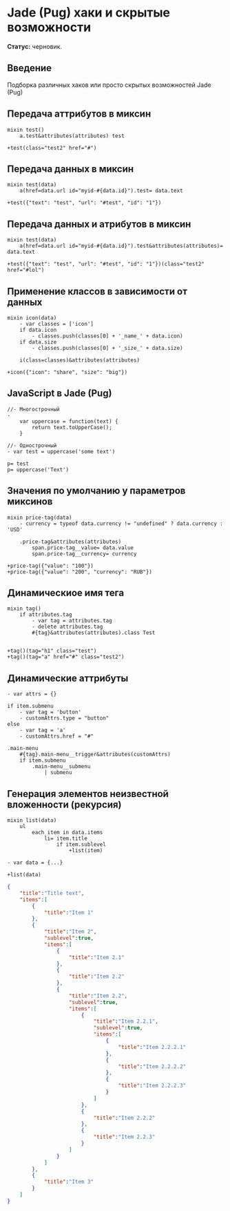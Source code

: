 # Jade (Pug) хаки и скрытые возможности

**Статус:** черновик.

## Введение

Подборка различных хаков или просто скрытых возможностей Jade (Pug)

## Передача аттрибутов в миксин

```jade
mixin test()
    a.test&attributes(attributes) test

+test(class="test2" href="#")
```

## Передача данных в миксин

```jade
mixin test(data)
    a(href=data.url id="myid-#{data.id}").test= data.text

+test({"text": "test", "url": "#test", "id": "1"})
```

## Передача данных и атрибутов в миксин

```jade
mixin test(data)
    a(href=data.url id="myid-#{data.id}").test&attributes(attributes)= data.text

+test({"text": "test", "url": "#test", "id": "1"})(class="test2" href="#lol")
```

## Применение классов в зависимости от данных

```jade
mixin icon(data)
    - var classes = ['icon']
    if data.icon
        - classes.push(classes[0] + '_name_' + data.icon)
    if data.size
        - classes.push(classes[0] + '_size_' + data.size)

    i(class=classes)&attributes(attributes)

+icon({"icon": "share", "size": "big"})
```

## JavaScript в Jade (Pug)

```jade
//- Многострочный
-
    var uppercase = function(text) {
        return text.toUpperCase();
    }

//- Однострочный
- var test = uppercase('some text')

p= test
p= uppercase('Text')
```

## Значения по умолчанию у параметров миксинов

```jade
mixin price-tag(data)
    - currency = typeof data.currency != "undefined" ? data.currency : 'USD'
    
    .price-tag&attributes(attributes)
        span.price-tag__value= data.value
        span.price-tag__currency= currency

+price-tag({"value": "100"})
+price-tag({"value": "200", "currency": "RUB"})

```

## Динамическиое имя тега
```jade
mixin tag()
    if attributes.tag
        - var tag = attributes.tag
        - delete attributes.tag
        #{tag}&attributes(attributes).class Test


+tag()(tag="h1" class="test")
+tag()(tag="a" href="#" class="test2")
```

## Динамические аттрибуты
```pug
- var attrs = {}

if item.submenu
    - var tag = 'button'
    - customAttrs.type = "button"
else
    - var tag = 'a'
    - customAttrs.href = "#"

.main-menu
    #{tag}.main-menu__trigger&attributes(customAttrs)
    if item.submenu
        .main-menu__submenu
            | submenu
```

## Генерация элементов неизвестной вложенности (рекурсия)
```jade
mixin list(data)
    ul
        each item in data.items
            li= item.title
                if item.sublevel
                    +list(item)

- var data = {...}

+list(data)
```

```json
{
    "title":"Title text",
    "items":[
        {
            "title":"Item 1"
        },
        {
            "title":"Item 2",
            "sublevel":true,
            "items":[
                {
                    "title":"Item 2.1"
                },
                {
                    "title":"Item 2.2"
                },
                {
                    "title":"Item 2.2",
                    "sublevel":true,
                    "items":[
                        {
                            "title":"Item 2.2.1",
                            "sublevel":true,
                            "items":[
                                {
                                    "title":"Item 2.2.2.1"
                                },
                                {
                                    "title":"Item 2.2.2.2"
                                },
                                {
                                    "title":"Item 2.2.2.3"
                                }
                            ]
                        },
                        {
                            "title":"Item 2.2.2"
                        },
                        {
                            "title":"Item 2.2.3"
                        }
                    ]
                }
            ]
        },
        {
            "title":"Item 3"
        }
    ]
}
```

